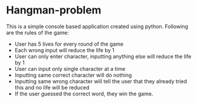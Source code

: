 # Hangman-problem
This is a simple console based application created using python.
Following are the rules of the game:
  - User has 5 lives for every round of the game
  - Each wrong input will reduce the life by 1
  - User can only enter character, inputting anything else will reduce the life by 1
  - User can input only single character at a time
  - Inputting same correct character will do nothing
  - Inputting same wrong character will tell the user that they already tried this and no life will be reduced
  - If the user guessed the correct word, they win the game.


